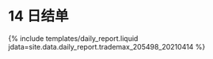 # 14 日结单

{% include  templates/daily_report.liquid jdata=site.data.daily_report.trademax_205498_20210414 %}